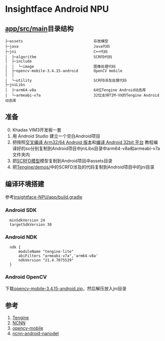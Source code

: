# Insightface Android NPU

## [app/src/main](https://github.com/mlbo/Insightface-NPU/tree/master/app/src/main)目录结构

```
├─assets                                存放模型
├─java                                  Java代码
├─jni                                   C++代码
│  ├─algorithm                          SCRFD代码
│  ├─include                            
│  │  └─image                           图像处理代码
│  ├─opencv-mobile-3.4.15-android       OpenCV mobile     
│  │  
│  └─utility                            SCRFD涉及处理代码
├─jniLibs
│  ├─arm64-v8a                          64位Tengine Android动态库
│  └─armeabi-v7a                        32位支持TIM-VX的Tengine Android动态库
```


## 准备
0. Khadas VIM3开发板一套
1. 用 Android Studio 建立一个空白Android项目
2. 把按照[交叉编译 Arm32/64 Android 版本](https://github.com/OAID/Tengine/blob/tengine-lite/doc/compile.md#3-%E4%BA%A4%E5%8F%89%E7%BC%96%E8%AF%91-arm3264-android-%E7%89%88%E6%9C%AC)和[编译 Android 32bit 平台](https://github.com/OAID/Tengine/blob/tengine-lite/doc/npu_tim-vx_user_manual_zh.md#29-%E7%BC%96%E8%AF%91-android-32bit-%E5%B9%B3%E5%8F%B0)
教程编译好的so分别复制到Android项目中jniLibs目录中arm64-v8a和armeabi-v7a文件夹内
3. 把[SCRFD模型](#)模型复制到Android项目中assets目录
4. 把[Tengine/demos/](https://github.com/OAID/Tengine/tree/tengine-lite/demos0)中的SCRFD涉及的代码复制到Android项目中的jni目录

## 编译环境搭建

参考[Insightface-NPU/app/build.gradle](https://github.com/mlbo/Insightface-NPU/blob/master/app/build.gradle)
### Android SDK
```
  minSdkVersion 24
  targetSdkVersion 30
```

### Android NDK

```
  ndk {
      moduleName "tengine-lite"
      abiFilters "armeabi-v7a",'arm64-v8a'
      ndkVersion "21.4.7075529"
  }
```


### Android OpenCV

下载[opencv-mobile-3.4.15-android.zip](https://github.com/nihui/opencv-mobile/releases/download/v13/opencv-mobile-3.4.15-android.zip)，然后解压放入jni目录



## 参考

1. [Tengine](https://github.com/OAID/Tengine)
2. [NCNN](https://github.com/OAID/Tengine)
3. [opencv-mobile](https://github.com/nihui/opencv-mobile)
4. [ncnn-android-nanodet](https://github.com/nihui/ncnn-android-nanodet)
